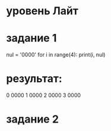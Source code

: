 # уровень Лайт
# задание 1
nul = '0000'
for i in range(4):
    print(i, nul)
# результат:
0 0000
1 0000
2 0000
3 0000

# задание 2

